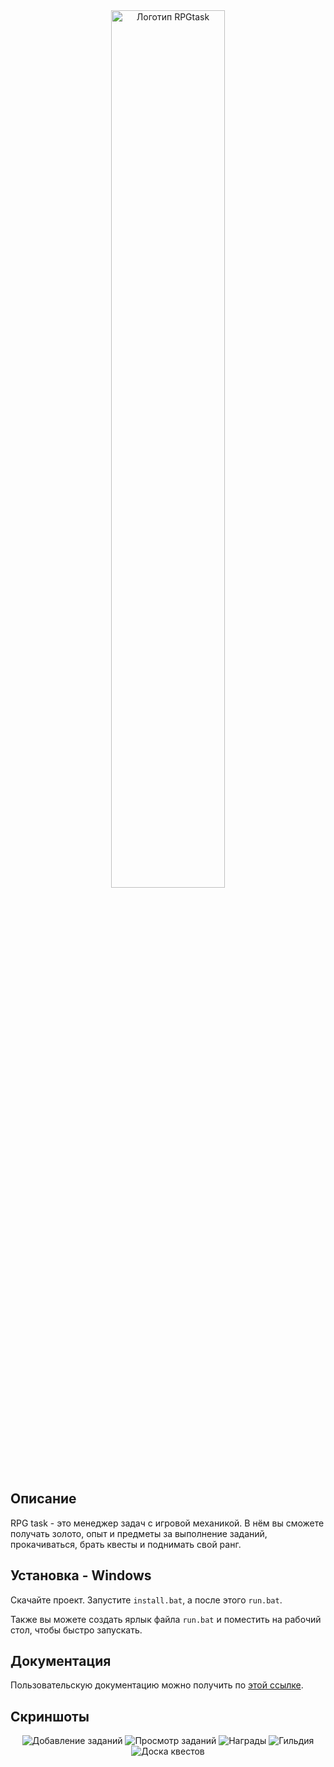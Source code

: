 <div align="center">
  <img alt="Логотип RPGtask" width="60%" src="https://i.ibb.co/ZNZJyXp/1234.png"/>
</div>

## Описание
RPG task - это менеджер задач с игровой механикой. В нём вы сможете получать золото, опыт и предметы за выполнение заданий, 
прокачиваться, брать квесты и поднимать свой ранг. 

## Установка - Windows
Скачайте проект. Запустите `install.bat`, а после этого `run.bat`.

Также вы можете создать ярлык файла `run.bat` и поместить на рабочий стол, чтобы быстро запускать.

## Документация
Пользовательскую документацию можно получить по [этой ссылке](./docs/index.md).

## Скриншоты
<div align="center">
  <img alt="Добавление заданий" src="https://i.ibb.co/N1jZmvf/image.png"/>
  <img alt="Просмотр заданий" src="https://i.ibb.co/QFf43WC/image.png"/>
  <img alt="Награды" src="https://i.ibb.co/ns8Tfjy/image.png"/>
  <img alt="Гильдия" src="https://i.ibb.co/bmYJHwW/image.png"/>
  <img alt="Доска квестов" src="https://i.ibb.co/m5mFC7p/image.png"/>
</div>
